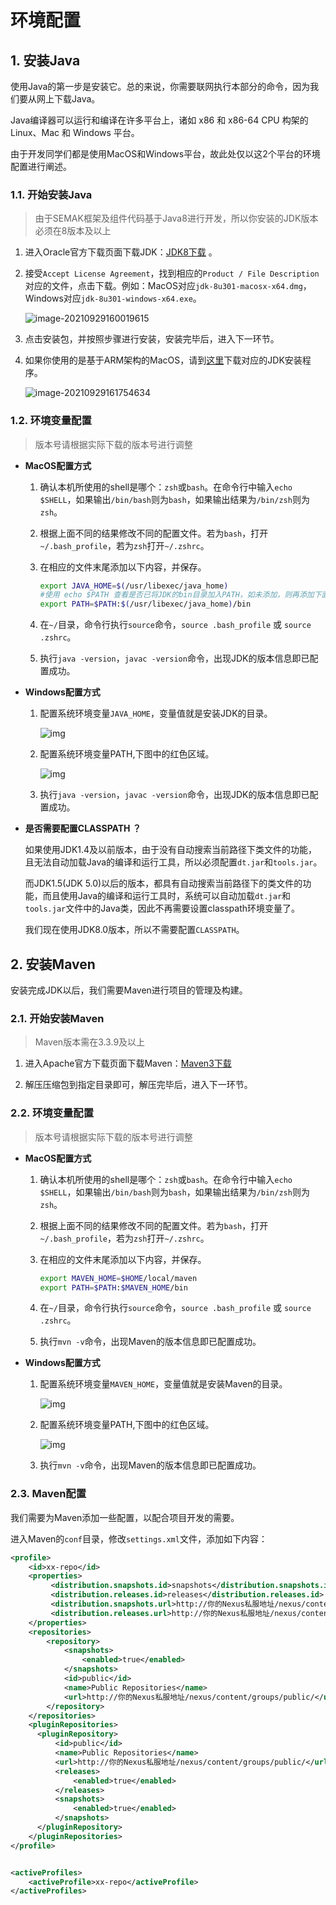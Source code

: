 # 环境配置

## 1. 安装Java

使用Java的第一步是安装它。总的来说，你需要联网执行本部分的命令，因为我们要从网上下载Java。

Java编译器可以运行和编译在许多平台上，诸如 x86 和 x86-64 CPU 构架的 Linux、Mac 和 Windows 平台。

由于开发同学们都是使用MacOS和Windows平台，故此处仅以这2个平台的环境配置进行阐述。



### 1.1. 开始安装Java

> 由于SEMAK框架及组件代码基于Java8进行开发，所以你安装的JDK版本必须在8版本及以上

1. 进入Oracle官方下载页面下载JDK：[JDK8下载](http://www.oracle.com/technetwork/java/javase/downloads/jdk8-downloads-2133151.html) 。
    
2. 接受`Accept License Agreement`，找到相应的`Product / File Description`对应的文件，点击下载。例如：MacOS对应`jdk-8u301-macosx-x64.dmg`，Windows对应`jdk-8u301-windows-x64.exe`。  

      ![image-20210929160019615](.assets/image-20210929160019615.png)

3. 点击安装包，并按照步骤进行安装，安装完毕后，进入下一环节。

4. 如果你使用的是基于ARM架构的MacOS，请到[这里](https://www.azul.com/downloads/?version=java-8-lts&os=macos&architecture=arm-64-bit&package=jdk)下载对应的JDK安装程序。

    ![image-20210929161754634](.assets/image-20210929161754634.png)



### 1.2. 环境变量配置

> 版本号请根据实际下载的版本号进行调整

* **MacOS配置方式**

  1. 确认本机所使用的shell是哪个：`zsh`或`bash`。在命令行中输入`echo $SHELL`，如果输出`/bin/bash`则为`bash`，如果输出结果为`/bin/zsh`则为`zsh`。

  2. 根据上面不同的结果修改不同的配置文件。若为`bash`，打开 `~/.bash_profile`，若为`zsh`打开`~/.zshrc`。

  3. 在相应的文件末尾添加以下内容，并保存。
      ```bash
      export JAVA_HOME=$(/usr/libexec/java_home)
      #使用 echo $PATH 查看是否已将JDK的bin目录加入PATH，如未添加，则再添加下面的PATH配置
      export PATH=$PATH:$(/usr/libexec/java_home)/bin
      ```

  4. 在`~/`目录，命令行执行`source`命令，`source .bash_profile` 或 `source .zshrc`。

  5. 执行`java -version`，`javac -version`命令，出现JDK的版本信息即已配置成功。

* **Windows配置方式**

  1. 配置系统环境变量`JAVA_HOME`，变量值就是安装JDK的目录。    
     
     ![img](.assets/README-a3d6c9d3-20210929162149825.png)
     
  2. 配置系统环境变量PATH,下图中的红色区域。    
  
     ![img](.assets/README-cc31fca8.png)
  
  3. 执行`java -version`，`javac -version`命令，出现JDK的版本信息即已配置成功。
  
* **是否需要配置CLASSPATH ？**

  如果使用JDK1.4及以前版本，由于没有自动搜索当前路径下类文件的功能，且无法自动加载Java的编译和运行工具，所以必须配置`dt.jar`和`tools.jar`。

  而JDK1.5(JDK 5.0)以后的版本，都具有自动搜索当前路径下的类文件的功能，而且使用Java的编译和运行工具时，系统可以自动加载`dt.jar`和`tools.jar`文件中的Java类，因此不再需要设置classpath环境变量了。

  我们现在使用JDK8.0版本，所以不需要配置`CLASSPATH`。



## 2. 安装Maven

安装完成JDK以后，我们需要Maven进行项目的管理及构建。

### 2.1. 开始安装Maven

> Maven版本需在3.3.9及以上

1. 进入Apache官方下载页面下载Maven：[Maven3下载](https://maven.apache.org/download.cgi)

2. 解压压缩包到指定目录即可，解压完毕后，进入下一环节。



### 2.2. 环境变量配置

> 版本号请根据实际下载的版本号进行调整

* **MacOS配置方式**

  1. 确认本机所使用的shell是哪个：`zsh`或`bash`。在命令行中输入`echo $SHELL`，如果输出`/bin/bash`则为`bash`，如果输出结果为`/bin/zsh`则为`zsh`。

  2. 根据上面不同的结果修改不同的配置文件。若为`bash`，打开 `~/.bash_profile`，若为`zsh`打开`~/.zshrc`。

  3. 在相应的文件末尾添加以下内容，并保存。
      ```bash
      export MAVEN_HOME=$HOME/local/maven
      export PATH=$PATH:$MAVEN_HOME/bin
      ```

  4. 在`~/`目录，命令行执行`source`命令，`source .bash_profile` 或 `source .zshrc`。

  5. 执行`mvn -v`命令，出现Maven的版本信息即已配置成功。

* **Windows配置方式**

  1. 配置系统环境变量`MAVEN_HOME`，变量值就是安装Maven的目录。    
     
      ![img](.assets/ENV_SETTING-8325cb14.png)

  2. 配置系统环境变量PATH,下图中的红色区域。    
     
      ![img](.assets/ENV_SETTING-d584da9c.png)

  3. 执行`mvn -v`命令，出现Maven的版本信息即已配置成功。



### 2.3. Maven配置

我们需要为Maven添加一些配置，以配合项目开发的需要。

进入Maven的`conf`目录，修改`settings.xml`文件，添加如下内容：

```xml
<profile>
    <id>xx-repo</id>
    <properties>
         <distribution.snapshots.id>snapshots</distribution.snapshots.id>
         <distribution.releases.id>releases</distribution.releases.id>
         <distribution.snapshots.url>http://你的Nexus私服地址/nexus/content/repositories/snapshots/</distribution.snapshots.url>
         <distribution.releases.url>http://你的Nexus私服地址/nexus/content/repositories/releases/</distribution.releases.url>
    </properties>
    <repositories>
        <repository>
            <snapshots>
                <enabled>true</enabled>
            </snapshots>
            <id>public</id>
            <name>Public Repositories</name>
            <url>http://你的Nexus私服地址/nexus/content/groups/public/</url>
        </repository>
    </repositories>
    <pluginRepositories>
      <pluginRepository>
          <id>public</id>
          <name>Public Repositories</name>
          <url>http://你的Nexus私服地址/nexus/content/groups/public/</url>
          <releases>
              <enabled>true</enabled>
          </releases>
          <snapshots>
              <enabled>true</enabled>
          </snapshots>
      </pluginRepository>
    </pluginRepositories>
</profile>


<activeProfiles>
    <activeProfile>xx-repo</activeProfile>
</activeProfiles>
```
